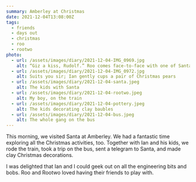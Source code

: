 ```yaml
---
summary: Amberley at Christmas
date: 2021-12-04T13:08:00Z
tags:
  - friends
  - days out
  - christmas
  - roo
  - rootwo
photo:
  - url: /assets/images/diary/2021-12-04-IMG_0969.jpg
    alt: “Giz a kiss, Rudolf.” Roo comes face-to-face with one of Santa’s reindeer
  - url: /assets/images/diary/2021-12-04-IMG_0972.jpg
    alt: Suits you sir; Ian gently cups a pair of Christmas pears
  - url: /assets/images/diary/2021-12-04-santa.jpeg
    alt: The kids with Santa
  - url: /assets/images/diary/2021-12-04-rootwo.jpeg
    alt: My boy, on the train
  - url: /assets/images/diary/2021-12-04-pottery.jpeg
    alt: The kids decorating clay baubles
  - url: /assets/images/diary/2021-12-04-bus.jpeg
    alt: The whole gang on the bus
---
```

This morning, we visited Santa at Amberley. We had a fantastic time exploring all the Christmas activities, too. Together with Ian and his kids, we rode the train, took a trip on the bus, sent a telegram to Santa, and made clay Christmas decorations.

I was delighted that Ian and I could geek out on all the engineering bits and bobs. Roo and Rootwo loved having their friends to play with. 
